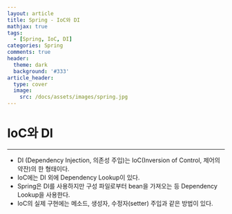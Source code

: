 ```yaml
---
layout: article
title: Spring - IoC와 DI
mathjax: true
tags:
  - [Spring, IoC, DI]
categories: Spring
comments: true
header:
  theme: dark
  background: '#333'
article_header:
  type: cover
  image:
    src: /docs/assets/images/spring.jpg
---
```

# IoC와 DI
- - - -

- DI (Dependency Injection, 의존성 주입)는 IoC(Inversion of Control, 제어의 약잔)의 한 형태이다.
- IoC에는 DI 외에 Dependency Lookup이 있다.
- Spring은 DI를 사용하지만 구성 파일로부터 bean을 가져오는 등 Dependency Lookup을 사용한다.
- IoC의 실제 구현에는 메소드, 생성자, 수정자(setter) 주입과 같은 방법이 있다.
